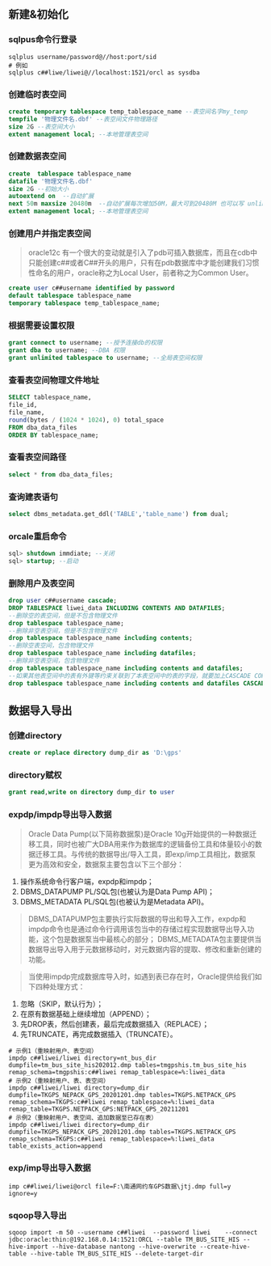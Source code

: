 ## 新建&初始化
### sqlpus命令行登录
```shell
sqlplus username/password@//host:port/sid
# 例如
sqlplus c##liwe/liwei@//localhost:1521/orcl as sysdba
```

### 创建临时表空间
```sql
create temporary tablespace temp_tablespace_name --表空间名字my_temp
tempfile '物理文件名.dbf' --表空间文件物理路径
size 2G --表空间大小
extent management local; --本地管理表空间
```
### 创建数据表空间
```sql
create  tablespace tablespace_name
datafile '物理文件名.dbf'
size 2G --初始大小
autoextend on  --自动扩展
next 50m maxsize 20480m  --自动扩展每次增加50M，最大可到20480M 也可以写 unlimited 不限制
extent management local; --本地管理表空间
```
### 创建用户并指定表空间
>oracle12c 有一个很大的变动就是引入了pdb可插入数据库，而且在cdb中只能创建c##或者C##开头的用户，只有在pdb数据库中才能创建我们习惯性命名的用户，oracle称之为Local User，前者称之为Common User。
```sql
create user c##username identified by password
default tablespace tablespace_name
temporary tablespace temp_tablespace_name;
```
### 根据需要设置权限
```sql
grant connect to username; --授予连接db的权限
grant dba to username; --DBA 权限
grant unlimited tablespace to username; --全局表空间权限
```
### 查看表空间物理文件地址
```sql
SELECT tablespace_name,
file_id,
file_name,
round(bytes / (1024 * 1024), 0) total_space
FROM dba_data_files
ORDER BY tablespace_name;
```
### 查看表空间路径
```sql
select * from dba_data_files;
```
### 查询建表语句
```sql
select dbms_metadata.get_ddl('TABLE','table_name') from dual;
```
### orcale重启命令
```sql
sql> shutdown immdiate; --关闭
sql> startup; --启动
```
### 删除用户及表空间
```sql
drop user c##username cascade;
DROP TABLESPACE liwei_data INCLUDING CONTENTS AND DATAFILES;
--删除空的表空间，但是不包含物理文件
drop tablespace tablespace_name;
--删除非空表空间，但是不包含物理文件
drop tablespace tablespace_name including contents;
--删除空表空间，包含物理文件
drop tablespace tablespace_name including datafiles;
--删除非空表空间，包含物理文件
drop tablespace tablespace_name including contents and datafiles;
--如果其他表空间中的表有外键等约束关联到了本表空间中的表的字段，就要加上CASCADE CONSTRAINTS
drop tablespace tablespace_name including contents and datafiles CASCADE CONSTRAINTS;
```
## 数据导入导出
### 创建directory
```sql
create or replace directory dump_dir as 'D:\gps'
```
### directory赋权
```sql
grant read,write on directory dump_dir to user
```
### expdp/impdp导出导入数据
>Oracle Data Pump(以下简称数据泵)是Oracle 10g开始提供的一种数据迁移工具，同时也被广大DBA用来作为数据库的逻辑备份工具和体量较小的数据迁移工具。与传统的数据导出/导入工具，即exp/imp工具相比，数据泵更为高效和安全，数据泵主要包含以下三个部分：
1. 操作系统命令行客户端，expdp和impdp；
2. DBMS_DATAPUMP PL/SQL包(也被认为是Data Pump API)；
3. DBMS_METADATA PL/SQL包(也被认为是Metadata API)。

>DBMS_DATAPUMP包主要执行实际数据的导出和导入工作，expdp和impdp命令也是通过命令行调用该包当中的存储过程实现数据导出导入功能，这个包是数据泵当中最核心的部分；
DBMS_METADATA包主要提供当数据导出导入用于元数据移动时，对元数据内容的提取、修改和重新创建的功能。

>当使用impdp完成数据库导入时，如遇到表已存在时，Oracle提供给我们如下四种处理方式：
1. 忽略（SKIP，默认行为）；
2. 在原有数据基础上继续增加（APPEND）；
3. 先DROP表，然后创建表，最后完成数据插入（REPLACE）；
4. 先TRUNCATE，再完成数据插入（TRUNCATE）。

```shell
# 示例1（重映射用户、表空间）
impdp c##liwei/liwei directory=nt_bus_dir dumpfile=tm_bus_site_his202012.dmp tables=tmgpshis.tm_bus_site_his remap_schema=tmgpshis:c##liwei remap_tablespace=%:liwei_data
# 示例2（重映射用户、表、表空间）
impdp c##liwei/liwei directory=dump_dir dumpfile=TKGPS_NEPACK_GPS_20201201.dmp tables=TKGPS.NETPACK_GPS remap_schema=TKGPS:c##liwei remap_tablespace=%:liwei_data remap_table=TKGPS.NETPACK_GPS:NETPACK_GPS_20211201
# 示例2（重映射用户、表空间、追加数据至已存在表）
impdp c##liwei/liwei directory=dump_dir dumpfile=TKGPS_NEPACK_GPS_20201201.dmp tables=TKGPS.NETPACK_GPS remap_schema=TKGPS:c##liwei remap_tablespace=%:liwei_data table_exists_action=append
```
### exp/imp导出导入数据
```shell
imp c##liwei/liwei@orcl file=F:\南通网约车GPS数据\jtj.dmp full=y ignore=y
```
### sqoop导入导出
```shell
sqoop import -m 50 --username c##liwei  --password liwei    --connect jdbc:oracle:thin:@192.168.0.14:1521:ORCL --table TM_BUS_SITE_HIS --hive-import --hive-database nantong --hive-overwrite --create-hive-table --hive-table TM_BUS_SITE_HIS --delete-target-dir
```
